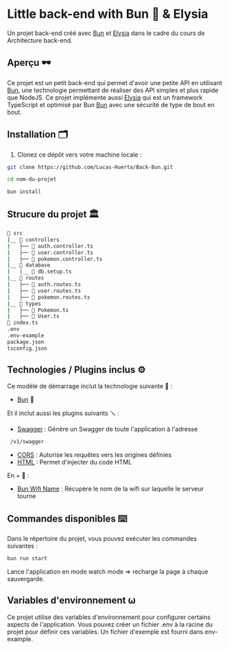 # Little back-end with Bun 🍡 & Elysia

Un projet back-end créé avec [Bun](https://bun.sh/) et [Elysia](https://elysiajs.com/) dans le cadre du cours de Architecture back-end.

## Aperçu 🕶️

Ce projet est un petit back-end qui permet d'avoir une petite API en utilisant [Bun](https://bun.sh/), une technologie permettant de réaliser des API simples et plus rapide que NodeJS.
Ce projet implémente aussi [Elysia](https://elysiajs.com/) qui est un framework TypeScript et optimisé par Bun [Bun](https://bun.sh/) avec une sécurité de type de bout en bout.

## Installation 🗂️

1. Clonez ce dépôt vers votre machine locale :

```bash
git clone https://github.com/Lucas-Huerta/Back-Bun.git

cd nom-du-projet

bun install
```

## Strucure du projet 🏛️

```bash
📁 src
|__ 📁 controllers
|   ├── 📄 auth.controller.ts
|   ├── 📄 user.controller.ts
|   ├── 📄 pokemon.controller.ts
|__ 📁 database
|   |__ 📄 db.setup.ts
|__ 📁 routes
|   ├── 📄 auth.routes.ts
|   ├── 📄 user.routes.ts
|   ├── 📄 pokemon.routes.ts
|__ 📁 types
|   ├── 📄 Pokemon.ts
|   ├── 📄 User.ts
📄 index.ts
.env
.env-example
package.json
tsconfig.json
```

## Technologies / Plugins inclus ⚙️

Ce modèle de démarrage inclut la technologie suivante 🧰 :

- [Bun](https://bun.sh/) 🍡

Et il inclut aussi les plugins suivants 🪛 :

- [Swagger](https://github.com/elysiajs/elysia-swagger) : Génère un Swagger de toute l'application à l'adresse

```bash
 /v1/swagger
```

- [CORS](https://github.com/elysiajs/elysia-cors) : Autorise les requêtes vers les origines définies
- [HTML](https://github.com/elysiajs/elysia-html) : Permet d'injecter du code HTML

En + 🐣 :

- [Bun Wifi Name](https://github.com/wobsoriano/bun-wifi-name) : Récupère le nom de la wifi sur laquelle le serveur tourne

## Commandes disponibles ⌨️

Dans le répertoire du projet, vous pouvez exécuter les commandes suivantes :

```bash
bun run start
```

Lance l'application en mode watch mode => recharge la page à chaque sauvergarde.

## Variables d'environnement ⍵

Ce projet utilise des variables d'environnement pour configurer certains aspects de l'application. Vous pouvez créer un fichier .env à la racine du projet pour définir ces variables. Un fichier d'exemple est fourni dans env-example.
